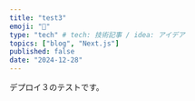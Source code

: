 ```yaml
---
title: "test3"
emoji: "🐡"
type: "tech" # tech: 技術記事 / idea: アイデア
topics: ["blog", "Next.js"]
published: false
date: "2024-12-28"
---
```


デプロイ３のテストです。
